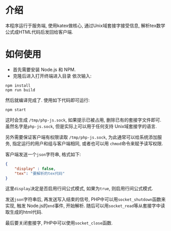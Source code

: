 # 介绍
本程序运行于服务端, 使用katex做核心, 通过Unix域套接字接受信息, 解析tex数学公式成HTML代码后发回给客户端.

# 如何使用
* 首先需要安装 Node.js 和 NPM.
* 克隆后进入打开终端进入目录
依次输入:
```shell
npm install
npm run build
```
然后就编译完成了. 使用如下代码即可运行:
```shell
npm start
```
这时会生成 ```/tmp/php-js.sock```, 如果提示已被占用, 删除已有的套接字文件即可. 虽然名字是```php-js.sock```, 但是实际上可以用于任何支持
Unix域套接字的语言.

另外需要保证客户端有权限读取 ```/tmp/php-js.sock```, 为此通常可以给系统添加服务, 指定运行的用户和组与客户端相同, 或者也可以用
```chmod```命令来赋予读写权限.

客户端发送一个```json```字符串, 格式如下:
```json
{
    "display" : false,
    "tex": "要解析的tex代码"
}
```
这里```display```决定是否启用行间公式模式, 如果为```true```, 则启用行间公式模式.

发送```json```字符串后, 再发送写入结束的信号, PHP中可以用```socket_shutdown```函数来实现, 触发 Node.js的```end```事件, 开始解析.
随后可以用```socket_read```等从套接字中读取生成的html代码.

最后要关闭套接字, PHP中可以使用```socket_close```函数.